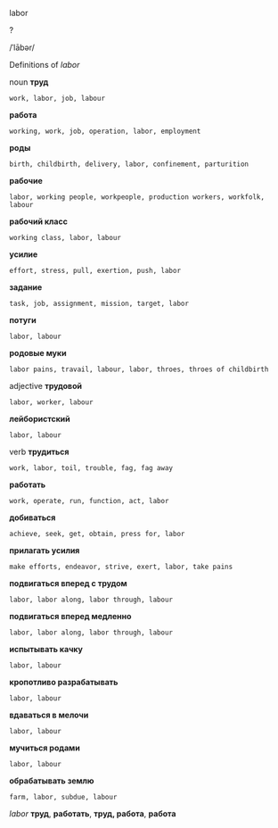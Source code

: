 labor

?

/ˈlābər/

Definitions of _labor_

noun
**труд**

    work, labor, job, labour
**работа**

    working, work, job, operation, labor, employment
**роды**

    birth, childbirth, delivery, labor, confinement, parturition
**рабочие**

    labor, working people, workpeople, production workers, workfolk, labour
**рабочий класс**

    working class, labor, labour
**усилие**

    effort, stress, pull, exertion, push, labor
**задание**

    task, job, assignment, mission, target, labor
**потуги**

    labor, labour
**родовые муки**

    labor pains, travail, labour, labor, throes, throes of childbirth

adjective
**трудовой**

    labor, worker, labour
**лейбористский**

    labor, labour

verb
**трудиться**

    work, labor, toil, trouble, fag, fag away
**работать**

    work, operate, run, function, act, labor
**добиваться**

    achieve, seek, get, obtain, press for, labor
**прилагать усилия**

    make efforts, endeavor, strive, exert, labor, take pains
**подвигаться вперед с трудом**

    labor, labor along, labor through, labour
**подвигаться вперед медленно**

    labor, labor along, labor through, labour
**испытывать качку**

    labor, labour
**кропотливо разрабатывать**

    labor, labour
**вдаваться в мелочи**

    labor, labour
**мучиться родами**

    labor, labour
**обрабатывать землю**

    farm, labor, subdue, labour

_labor_
**труд**, **работать**, **труд, работа**, **работа**